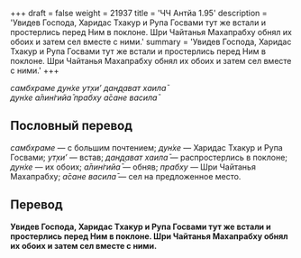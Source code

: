 +++
draft = false
weight = 21937
title = 'ЧЧ Антйа 1.95'
description = 'Увидев Господа, Харидас Тхакур и Рупа Госвами тут же встали и простерлись перед Ним в поклоне. Шри Чайтанья Махапрабху обнял их обоих и затем сел вместе с ними.'
summary = 'Увидев Господа, Харидас Тхакур и Рупа Госвами тут же встали и простерлись перед Ним в поклоне. Шри Чайтанья Махапрабху обнял их обоих и затем сел вместе с ними.'
+++

_самбхраме дун̇хе ут̣хи’ дан̣д̣ават хаила̄  
дун̇хе а̄лин̇гийа̄ прабху а̄сане васила̄_

## Пословный перевод

_самбхраме_ — с большим почтением; _дун̇хе_ — Харидас Тхакур и Рупа Госвами; _ут̣хи’_ — встав; _дан̣д̣ават_ _хаила̄_ — распростерлись в поклоне; _дун̇хе_ — их обоих; _а̄лин̇гийа̄_ — обняв; _прабху_ — Шри Чайтанья Махапрабху; _а̄сане_ _васила̄_ — сел на предложенное место.

## Перевод

**Увидев Господа, Харидас Тхакур и Рупа Госвами тут же встали и простерлись перед Ним в поклоне. Шри Чайтанья Махапрабху обнял их обоих и затем сел вместе с ними.**
